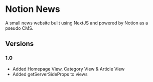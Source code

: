 # Notion News

A small news website built using NextJS and powered by Notion as a pseudo CMS.

## Versions

### 1.0

- Added Homepage View, Category View & Article View
- Added getServerSideProps to views
